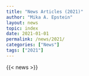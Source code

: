 ```yaml
---
title: "News Articles (2021)"
author: "Mika A. Epstein"
layout: news
topic: index
date: 2021-01-01
permalink: /news/2021/
categories: ["News"]
tags: ["2021"]
---
```


{{< news >}}
